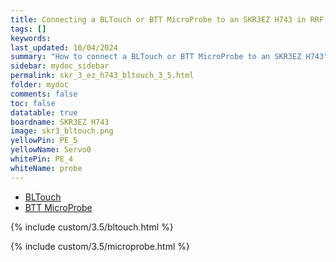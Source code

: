 ```yaml
---
title: Connecting a BLTouch or BTT MicroProbe to an SKR3EZ H743 in RRF 3.5.0 Onwards
tags: []
keywords: 
last_updated: 10/04/2024
summary: "How to connect a BLTouch or BTT MicroProbe to an SKR3EZ H743"
sidebar: mydoc_sidebar
permalink: skr_3_ez_h743_bltouch_3_5.html
folder: mydoc
comments: false
toc: false
datatable: true
boardname: SKR3EZ H743
image: skr3_bltouch.png
yellowPin: PE_5
yellowName: Servo0
whitePin: PE_4
whiteName: probe
---
```


<ul id="profileTabs" class="nav nav-tabs">
  <li class="active"><a class="noCrossRef" href="#bltouch" data-toggle="tab">BLTouch</a></li>  
	<li><a class="noCrossRef" href="#micro" data-toggle="tab">BTT MicroProbe</a></li>
</ul>
  <div class="tab-content">
<div role="tabpanel" class="tab-pane active" id="bltouch" markdown="1">

{% include custom/3.5/bltouch.html %}

</div>

<div role="tabpanel" class="tab-pane" id="micro" markdown="1">

{% include custom/3.5/microprobe.html %}

</div>

</div>
